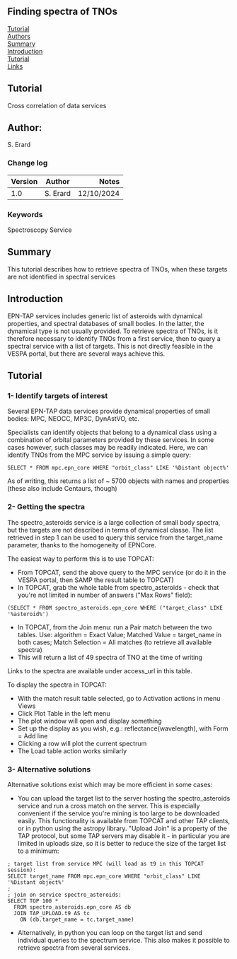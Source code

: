 ## Finding spectra of TNOs

[Tutorial](#use-case)  
[Authors](#author)  
[Summary](#summary)  
[Introduction](#introduction)  
[Tutorial](#tutorial)  
[Links](#links)  


## Tutorial
Cross correlation of data services

## Author:

S. Erard

### Change log

| Version       | Author        | Notes  |
| ------------- |:-------------:| -----: |
| 1.0           | S. Erard      | 12/10/2024  |





### Keywords
Spectroscopy
Service

## Summary
This tutorial describes how to retrieve spectra of TNOs, when these targets are not identified in spectral services

## Introduction

EPN-TAP services includes generic list of asteroids with dynamical properties, and spectral databases of small bodies. In the latter, the dynamical type is not usually provided. To retrieve spectra of TNOs, is it therefore necessary to identify TNOs from a first service, then to query a spectral service with a list of targets. This is not directly feasible in the VESPA portal, but there are several ways achieve this.


## Tutorial

 
### 1- Identify targets of interest

Several EPN-TAP data services provide dynamical properties of small bodies: MPC, NEOCC, MP3C, DynAstVO, etc.

Specialists can identify objects that belong to a dynamical class using a combination of orbital parameters provided by these services. In some cases however, such classes may be readily indicated. Here, we can identify TNOs from the MPC service by issuing a simple query: 

``
SELECT * FROM mpc.epn_core WHERE "orbit_class" LIKE '%Distant object%' 
``

As of writing, this returns a list of ~ 5700 objects with names and properties (these also include Centaurs, though)


### 2- Getting the spectra

The spectro\_asteroids service is a large collection of small body spectra, but the targets are not described in terms of dynamical classe. The list retrieved in step 1 can be used to query this service from the target\_name parameter, thanks to the homogeneity of EPNCore. 

The easiest way to perform this is to use TOPCAT:

* From TOPCAT, send the above query to the MPC service (or do it in the VESPA portal, then SAMP the result table to TOPCAT)
* In TOPCAT, grab the whole table from spectro\_asteroids - check that you're not limited in number of answers ("Max Rows" field):

``
(SELECT * FROM spectro_asteroids.epn_core WHERE ("target_class" LIKE '%asteroid%')
``

* In TOPCAT, from the Join menu: run a Pair match between the two tables. Use: algorithm = Exact Value; Matched Value = target_name in both cases; Match Selection = All matches (to retrieve all available spectra)
* This will return a list of 49 spectra of TNO at the time of writing

Links to the spectra are available under access\_url in this table.

To display the spectra in TOPCAT:

* With the match result table selected, go to Activation actions in menu Views 
* Click Plot Table in the left menu
* The plot window will open and display something
* Set up the display as you wish, e.g.: reflectance(wavelength), with Form = Add line 
* Clicking a row will plot the current spectrum
* The Load table action works similarly


### 3- Alternative solutions
 
Alternative solutions exist which may be more efficient in some cases:

* You can upload the target list to the server hosting the spectro\_asteroids service and run a cross match on the server. This is especially convenient if the service you're mining is too large to be downloaded easily. This functionality is available from TOPCAT and other TAP clients, or in python using the astropy library. "Upload Join" is a property of the TAP protocol, but some TAP servers may disable it - in particular you are limited in uploads size, so it is better to reduce the size of the target list to a minimum:

```
; target list from service MPC (will load as t9 in this TOPCAT session):
SELECT target_name FROM mpc.epn_core WHERE "orbit_class" LIKE '%Distant object%' 
;
; join on service spectro_asteroids:
SELECT TOP 100 *
  FROM spectro_asteroids.epn_core AS db
  JOIN TAP_UPLOAD.t9 AS tc
    ON (db.target_name = tc.target_name)
```


* Alternatively, in python you can loop on the target list and send individual queries to the spectrum service. This also makes it possible to retrieve spectra from several services. 



